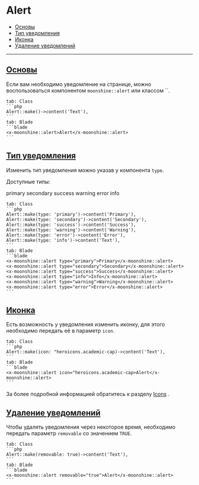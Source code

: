 # Alert

- [Основы](#basics)
- [Тип уведомления](#type)
- [Иконка](#icon)
- [Удаление уведомлений](#removable)

---
<a name="basics"></a>
## [Основы](#basics)

Если вам необходимо уведомление на странице, можно воспользоваться компонентом `moonshine::alert` или классом ``.

~~~tabs
tab: Class
```php
Alert::make()->content('Text'),
```
tab: Blade
```blade
<x-moonshine::alert>Alert</x-moonshine::alert>
```
~~~

<a name="type"></a>
## [Тип уведомления](#type)

Изменить тип уведомления можно указав у компонента `type`.

Доступные типы:

primary secondary success warning error info

~~~tabs
tab: Class
```php
Alert::make(type: 'primary')->content('Primary'),
Alert::make(type: 'secondary')->content('Secondary'),
Alert::make(type: 'success')->content('Success'),
Alert::make(type: 'warning')->content('Warning'),
Alert::make(type: 'error')->content('Error'),
Alert::make(type: 'info')->content('Text'),
```
tab: Blade
```blade
<x-moonshine::alert type="primary">Primary</x-moonshine::alert>
<x-moonshine::alert type="secondary">Secondary</x-moonshine::alert>
<x-moonshine::alert type="success">Success</x-moonshine::alert>
<x-moonshine::alert type="info">Info</x-moonshine::alert>
<x-moonshine::alert type="warning">Warning</x-moonshine::alert>
<x-moonshine::alert type="error">Error</x-moonshine::alert>
```
~~~

<a name="icon"></a>
## [Иконка](#icon)

Есть возможность у уведомления изменить иконку, для этого необходимо передать её в параметр `icon`.

~~~tabs
tab: Class
```php
Alert::make(icon: "heroicons.academic-cap)->content('Text'),
```
tab: Blade
```blade
<x-moonshine::alert icon="heroicons.academic-cap>Alert</x-moonshine::alert>
```
~~~

За более подробной информацией обратитесь к разделу [Icons](/docs/3.x/resource/appearance/icons) .

<a name="removable"></a>
## [Удаление уведомлений](#removable)

Чтобы удалять уведомления через некоторое время, необходимо передать параметр `removable` со значением `TRUE`.

~~~tabs
tab: Class
```php
Alert::make(removable: true)->content('Text'),
```
tab: Blade
```blade
<x-moonshine::alert removable="true">Alert</x-moonshine::alert>
```
~~~
